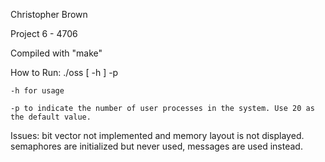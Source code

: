 
Christopher Brown

Project 6 - 4706

Compiled with "make"

How to Run:
    ./oss [ -h ] -p

    -h for usage

    -p to indicate the number of user processes in the system. Use 20 as the default value.


Issues: 
    bit vector not implemented and memory layout is not displayed. 
    semaphores are initialized but never used, messages are used instead. 
    
